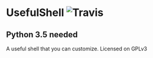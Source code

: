 # UsefulShell  ![Travis](https://travis-ci.org/mikicat/UsefulShell.svg)
## Python 3.5 needed
A useful shell that you can customize.
Licensed on GPLv3
